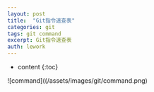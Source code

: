 ```yaml
---
layout: post
title:  "Git指令速查表"
categories: git
tags: git command
excerpt: Git指令速查表
auth: lework
---
```

* content
{:toc}

![command]((/assets/images/git/command.png)